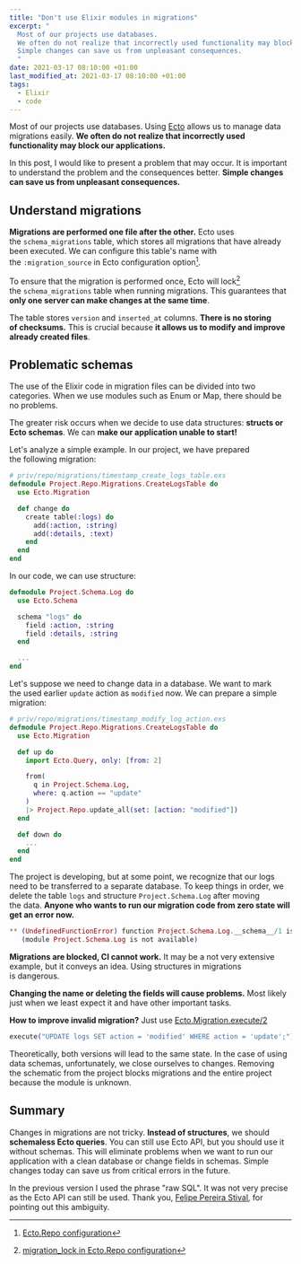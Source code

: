 ```yaml
---
title: "Don't use Elixir modules in migrations"
excerpt: "
  Most of our projects use databases.
  We often do not realize that incorrectly used functionality may block our applications.
  Simple changes can save us from unpleasant consequences.
  "
date: 2021-03-17 08:10:00 +01:00
last_modified_at: 2021-03-17 08:10:00 +01:00
tags:
  - Elixir
  - code
---
```


  Most of our projects use databases.
  Using [Ecto](https://hexdocs.pm/ecto/Ecto.html) allows us to manage data migrations easily.
  **We often do not realize that incorrectly used functionality may block our applications.**

  In this post, I would like to present a problem that may occur.
  It is important to understand the problem and the consequences better.
  **Simple changes can save us from unpleasant consequences.**

## Understand migrations

  **Migrations are performed one file after the other.**
  Ecto uses the `schema_migrations` table, which stores all migrations that have already been executed.
  We can configure this table's name with the `:migration_source` in Ecto configuration option[^migration_source].

  [^migration_source]: [Ecto.Repo configuration](https://hexdocs.pm/ecto_sql/Ecto.Migration.html#module-repo-configuration)

  To ensure that the migration is performed once, Ecto will lock[^ecto_lock] the `schema_migrations` table when running migrations.
  This guarantees that **only one server can make changes at the same time**.

  [^ecto_lock]: [migration_lock in Ecto.Repo configuration](https://hexdocs.pm/ecto_sql/Ecto.Migration.html#module-repo-configuration)

  The table stores `version` and `inserted_at` columns.
  **There is no storing of checksums.**
  This is crucial because **it allows us to modify and improve already created files**.

## Problematic schemas

  The use of the Elixir code in migration files can be divided into two categories.
  When we use modules such as Enum or Map, there should be no problems.

  The greater risk occurs when we decide to use data structures: **structs or Ecto schemas**.
  We can **make our application unable to start!**

  Let's analyze a simple example.
  In our project, we have prepared the following migration:

  ```elixir
  # priv/repo/migrations/timestamp_create_logs_table.exs
  defmodule Project.Repo.Migrations.CreateLogsTable do
    use Ecto.Migration

    def change do
      create table(:logs) do
        add(:action, :string)
        add(:details, :text)
      end
    end
  end
  ```

  In our code, we can use structure:
  ```elixir
  defmodule Project.Schema.Log do
    use Ecto.Schema

    schema "logs" do
      field :action, :string
      field :details, :string
    end

    ...
  end
  ```

  Let's suppose we need to change data in a database.
  We want to mark the used earlier `update` action as `modified` now.
  We can prepare a simple migration:

  ```elixir
  # priv/repo/migrations/timestamp_modify_log_action.exs
  defmodule Project.Repo.Migrations.CreateLogsTable do
    use Ecto.Migration

    def up do
      import Ecto.Query, only: [from: 2]

      from(
        q in Project.Schema.Log,
        where: q.action == "update"
      )
      |> Project.Repo.update_all(set: [action: "modified"])
    end

    def down do
      ...
    end
  end
  ```

  The project is developing, but at some point, we recognize that our logs need to be transferred to a separate database.
  To keep things in order, we delete the table `logs` and structure `Project.Schema.Log` after moving the data.
  **Anyone who wants to run our migration code from zero state will get an error now.**

  ```elixir
  ** (UndefinedFunctionError) function Project.Schema.Log.__schema__/1 is undefined
     (module Project.Schema.Log is not available)
  ```

  **Migrations are blocked, CI cannot work.**
  It may be a not very extensive example, but it conveys an idea.
  Using structures in migrations is dangerous.

  **Changing the name or deleting the fields will cause problems.**
  Most likely just when we least expect it and have other important tasks.

  **How to improve invalid migration?**
  Just use [Ecto.Migration.execute/2](https://hexdocs.pm/ecto_sql/Ecto.Migration.html#execute/2)

  ```elixir
  execute("UPDATE logs SET action = 'modified' WHERE action = 'update';")
  ```

  Theoretically, both versions will lead to the same state.
  In the case of using data schemas, unfortunately, we close ourselves to changes.
  Removing the schematic from the project blocks migrations and the entire project because the module is unknown.

## Summary

  Changes in migrations are not tricky.
  **Instead of structures**, we should **schemaless Ecto queries**.
  You can still use Ecto API, but you should use it without schemas.
  This will eliminate problems when we want to run our application with a clean database or change fields in schemas.
  Simple changes today can save us from critical errors in the future.

  In the previous version I used the phrase "raw SQL".
  It was not very precise as the Ecto API can still be used.
  Thank you, [Felipe Pereira Stival](https://www.linkedin.com/in/v0idpwn/), for pointing out this ambiguity.
